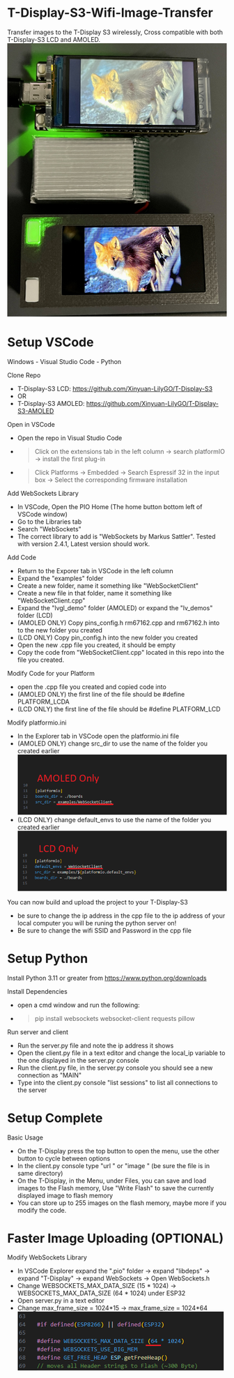 # T-Display-S3-Wifi-Image-Transfer
Transfer images to the T-Display S3 wirelessly, Cross compatible with both T-Display-S3 LCD and AMOLED.
![](images/demo.jpg)

# Setup VSCode
Windows - Visual Studio Code - Python

Clone Repo
 - T-Display-S3 LCD: https://github.com/Xinyuan-LilyGO/T-Display-S3
 - OR
 - T-Display-S3 AMOLED: https://github.com/Xinyuan-LilyGO/T-Display-S3-AMOLED

Open in VSCode
 - Open the repo in Visual Studio Code
 - > Click on the extensions tab in the left column → search platformIO → install the first plug-in
 - > Click Platforms → Embedded → Search Espressif 32 in the input box → Select the corresponding firmware installation

Add WebSockets Library
 - In VSCode, Open the PIO Home (The home button bottom left of VSCode window)
 - Go to the Libraries tab
 - Search "WebSockets"
 - The correct library to add is "WebSockets by Markus Sattler". Tested with version 2.4.1, Latest version should work.

Add Code
 - Return to the Exporer tab in VSCode in the left column
 - Expand the "examples" folder
 - Create a new folder, name it something like "WebSocketClient"
 - Create a new file in that folder, name it something like "WebSocketClient.cpp"
 - Expand the "lvgl_demo" folder (AMOLED) or expand the "lv_demos" folder (LCD)
 - (AMOLED ONLY) Copy pins_config.h rm67162.cpp and rm67162.h into to the new folder you created
 - (LCD ONLY) Copy pin_config.h into the new folder you created
 - Open the new .cpp file you created, it should be empty
 - Copy the code from "WebSocketClient.cpp" located in this repo into the file you created.

Modify Code for your Platform
 - open the .cpp file you created and copied code into
 - (AMOLED ONLY) the first line of the file should be #define PLATFORM_LCDA
 - (LCD ONLY) the first line of the file should be #define PLATFORM_LCD

Modify platformio.ini
 - In the Explorer tab in VSCode open the platformio.ini file
 - (AMOLED ONLY) change src_dir to use the name of the folder you created earlier
   ![](images/amoled_pio_env.png)
 - (LCD ONLY) change default_envs to use the name of the folder you created earlier
   ![](images/lcd_pio_env.png)

You can now build and upload the project to your T-Display-S3
 - be sure to change the ip address in the cpp file to the ip address of your local computer you will be runing the python server on!
 - Be sure to change the wifi SSID and Password in the cpp file


# Setup Python
Install Python 3.11 or greater from https://www.python.org/downloads

Install Dependencies
 - open a cmd window and run the following:
 - > pip install websockets websocket-client requests pillow

Run server and client
 - Run the server.py file and note the ip address it shows
 - Open the client.py file in a text editor and change the local_ip variable to the one displayed in the server.py console
 - Run the client.py file, in the server.py console you should see a new connection as "MAIN"
 - Type into the client.py console "list sessions" to list all connections to the server

# Setup Complete

Basic Usage
 - On the T-Display press the top button to open the menu, use the other button to cycle between options
 - In the client.py console type "url <link-to-img>" or "image <filename-without-extension>" (be sure the file is in same directory)
 - On the T-Display, in the Menu, under Files, you can save and load images to the Flash memory, Use "Write Flash" to save the currently displayed image to flash memory
 - You can store up to 255 images on the flash memory, maybe more if you modify the code.

# Faster Image Uploading (OPTIONAL)

Modify WebSockets Library
 - In VSCode Explorer expand the ".pio" folder → expand "libdeps" → expand "T-Display" → expand WebSockets → Open WebSockets.h
 - Change WEBSOCKETS_MAX_DATA_SIZE (15 \* 1024) → WEBSOCKETS_MAX_DATA_SIZE (64 \* 1024) under ESP32
 - Open server.py in a text editor
 - Change max_frame_size = 1024\*15 → max_frame_size = 1024\*64
   ![](images/websockets_h_edit.png)
